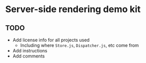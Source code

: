 # Server-side rendering demo kit

## TODO

* Add license info for all projects used
  - Including where `Store.js`, `Dispatcher.js`, etc come from
* Add instructions
* Add comments
